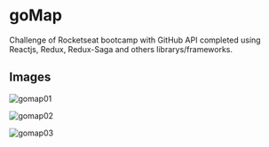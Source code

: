 # goMap

Challenge of Rocketseat bootcamp with GitHub API completed using Reactjs, Redux, Redux-Saga and others librarys/frameworks.

## Images

![gomap01](https://user-images.githubusercontent.com/50206533/61976678-c9764b80-afc2-11e9-8e58-2e6ecea07db6.png)

![gomap02](https://user-images.githubusercontent.com/50206533/61976693-d430e080-afc2-11e9-9fe2-f91d17c752b4.png)

![gomap03](https://user-images.githubusercontent.com/50206533/61976695-d6933a80-afc2-11e9-8439-70bc230bb2f7.png)




